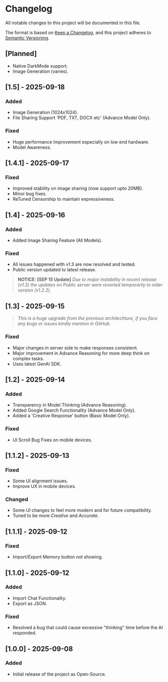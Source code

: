 # Changelog

All notable changes to this project will be documented in this file.

The format is based on [Keep a Changelog](https://keepachangelog.com/en/1.0.0/),
and this project adheres to [Semantic Versioning](https://semver.org/spec/v2.0.0.html).


## [Planned]

- Native DarkMode support.
- Image Generation (varies).


## [1.5] - 2025-09-18

### Added
- Image Generation (1024x1024).
- File Sharing Support 'PDF, TXT, DOCX etc' (Advance Model Only).

### Fixed
- Huge performance Improvement especially on low end hardware.
- Model Awareness.

## [1.4.1] - 2025-09-17

### Fixed
- Improved stability on image sharing (now support upto 20MB).
- Minor bug fixes.
- ReTuned Censorship to maintain expressiveness.

## [1.4] - 2025-09-16

### Added
- Added Image Sharing Feature (All Models). 

### Fixed
- All issues happened with v1.3 are now resolved and tested.
- Public version updated to latest release.

> **NOTICE: [SEP 15 Update]** *Due to major instability in recent release (v1.3) the updates on Public server were reverted temporarily to older version (v1.2.2).*

## [1.3] - 2025-09-15

> *This is a huge upgrade from the previous architechture, if you face any bugs or issues kindly mention in GitHub.*

### Fixed
- Major changes in server side to make responses consistent.
- Major improvement in Advance Reasoning for more deep think on complex tasks.
- Uses latest GenAI SDK.


## [1.2] - 2025-09-14

### Added
- Transparency in Model Thinking (Advance Reasoning).
- Added Google Search Functionality (Advance Model Only).
- Added a 'Creative Response' button (Basic Model Only).

### Fixed
- UI Scroll Bug Fixes on mobile devices.


## [1.1.2] - 2025-09-13

### Fixed
- Some UI alignment issues.
- Improve UX in mobile devices.

### Changed
- Some UI changes to feel more modern and for future compatibility.
- Tuned to be more *Creative* and *Accurate*.


## [1.1.1] - 2025-09-12

### Fixed
- Import/Export Memory button not showing.


## [1.1.0] - 2025-09-12

### Added
- Import Chat Functionality.
- Export as JSON.

### Fixed
- Resolved a bug that could cause excessive "thinking" time before the AI responded.


## [1.0.0] - 2025-09-08

### Added
- Initial release of the project as Open-Source.
